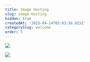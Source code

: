 ```yaml
---
title: Image Hosting
slug: image-hosting
hidden: true
createdAt: '2023-04-14T03:03:58.025Z'
categorySlug: welcome
order: 5
---
```

![](https://files.readme.io/f7bb90b-Adding-RevenueCat-to-your-app.png)

![](https://files.readme.io/563a29f-RevenueCat-for-existing-apps.png)